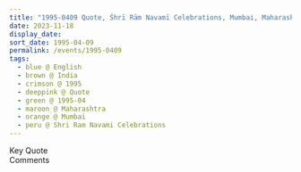 ```yaml
---
title: "1995-0409 Quote, Śhrī Rām Navamī Celebrations, Mumbai, Maharashtra, India"
date: 2023-11-18
display_date: 
sort_date: 1995-04-09
permalink: /events/1995-0409
tags:
  - blue @ English
  - brown @ India
  - crimson @ 1995
  - deeppink @ Quote
  - green @ 1995-04
  - maroon @ Maharashtra
  - orange @ Mumbai
  - peru @ Shri Ram Navami Celebrations
---
```


<wave-list>
  <list-title color="green" width="75">Key Quote</list-title>
  <list-item color="BlanchedAlmond"  width="200"></list-item>
  <list-item color="Lavender"></list-item>
  <list-item color="BlanchedAlmond"></list-item>
</wave-list>

<br>

<wave-list>
  <list-title color="green" width="75">Comments</list-title>
  <list-item color="BlanchedAlmond"  width="200"></list-item>
  <list-item color="Lavender"></list-item>
  <list-item color="BlanchedAlmond"></list-item>
</wave-list>